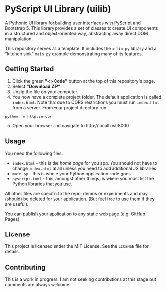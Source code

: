 # PyScript UI Library (uilib)

A Pythonic UI library for building user interfaces with PyScript and Bootstrap 5. This library provides a set of classes to create UI components in a structured and object-oriented way, abstracting away direct DOM manipulation.

This repository serves as a template. It includes the `uilib.py` library and a "kitchen sink" `main.py` example demonstrating many of its features.

## Getting Started

1.  Click the green **"<> Code"** button at the top of this repository's page.
2.  Select **"Download ZIP"**.
3.  Unzip the file on your computer.
4.  You now have a complete project folder. The default application is called `index.html`. Note that due to CORS restrictions you must run ``index.html`` from a server. From your project directory run:

```
pythom -m http.server
```

5.  Open your browser and navigate to http://localhost:8000

## Usage

You need the following files:
- ``index.html`` - this is the *home page* for you app. You should not have to change ``index.html`` at all unless you need to add additional JS libraries.
- ``main.py`` - this is where your Python application code goes.
- ``pyscript.toml`` - this, amongst other things, is where you must list the Python libraries that you use.

All other files are specific to the repo, demos or experiments and may (should) be deleted for your application. (But feel free to use them if they are useful).


You can publish your application to any static web page (e.g. GitHub Pages).

## License

This project is licensed under the MIT License. See the `LICENSE` file for details.

## Contributing

This is a work in progress. I am not seeking contributions at this stage but comments are always welcome.
